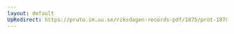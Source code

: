 ```yaml
---
layout: default
UpRedirect: https://pruto.im.uu.se/riksdagen-records-pdf/1875/prot-1875--ak--008.pdf
---
```


